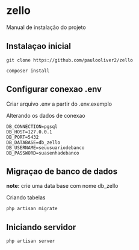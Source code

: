 # zello

Manual de instalação do projeto

## Instalaçao inicial

```
git clone https://github.com/paulooliver2/zello
```

```
composer install
```

## Configurar conexao .env

Criar arquivo .env a partir do .env.exemplo

Alterando os dados de conexao

```
DB_CONNECTION=pgsql
DB_HOST=127.0.0.1
DB_PORT=5432
DB_DATABASE=db_zello
DB_USERNAME=seuusuariodebanco
DB_PASSWORD=suasenhadebanco
```

## Migraçao de banco de dados

**note:** crie uma data base com nome db_zello

Criando tabelas

```
php artisan migrate
```

## Iniciando servidor

```
php artisan server
```

